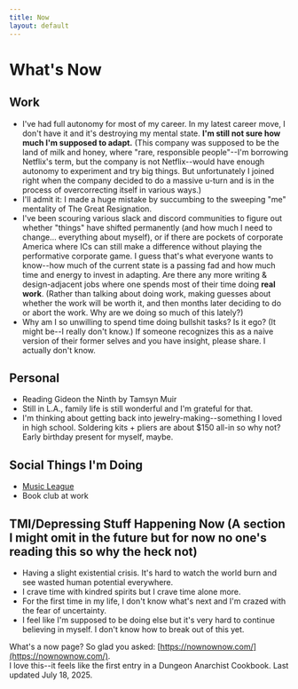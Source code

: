 ```yaml
---
title: Now
layout: default
---
```


# What's Now

## Work
- I've had full autonomy for most of my career. In my latest career move, I don't have it and it's destroying my mental state. **I'm still not sure how much I'm supposed to adapt.** (This company was supposed to be the land of milk and honey, where "rare, responsible people"--I'm borrowing Netflix's term, but the company is not Netflix--would have enough autonomy to experiment and try big things. But unfortunately I joined right when the company decided to do a massive u-turn and is in the process of overcorrecting itself in various ways.) 
- I'll admit it: I made a huge mistake by succumbing to the sweeping "me" mentality of The Great Resignation.
- I've been scouring various slack and discord communities to figure out whether "things" have shifted permanently (and how much I need to change... everything about myself), or if there are pockets of corporate America where ICs can still make a difference without playing the performative corporate game. I guess that's what everyone wants to know--how much of the current state is a passing fad and how much time and energy to invest in adapting. Are there any more writing & design-adjacent jobs where one spends most of their time doing **real work**. (Rather than talking about doing work, making guesses about whether the work will be worth it, and then months later deciding to do or abort the work. Why are we doing so much of this lately?)
- Why am I so unwilling to spend time doing bullshit tasks? Is it ego? (It might be--I really don't know.) If someone recognizes this as a naive version of their former selves and you have insight, please share. I actually don't know. 

## Personal
- Reading Gideon the Ninth by Tamsyn Muir
- Still in L.A., family life is still wonderful and I'm grateful for that. 
- I'm thinking about getting back into jewelry-making--something I loved in high school. Soldering kits + pliers are about $150 all-in so why not? Early birthday present for myself, maybe. 

## Social Things I'm Doing
- [Music League](https://musicleague.com/) 
-  Book club at work

## TMI/Depressing Stuff Happening Now (A section I might omit in the future but for now no one's reading this so why the heck not)   
- Having a slight existential crisis. It's hard to watch the world burn and see wasted human potential everywhere.
- I crave time with kindred spirits but I crave time alone more.
- For the first time in my life, I don't know what's next and I'm crazed with the fear of uncertainty. 
- I feel like I'm supposed to be doing else but it's very hard to continue believing in myself. I don't know how to break out of this yet. 


What's a now page? So glad you asked: [https://nownownow.com/](https://nownownow.com/). <br>I love this--it feels like the first entry in a Dungeon Anarchist Cookbook. 
Last updated July 18, 2025. 